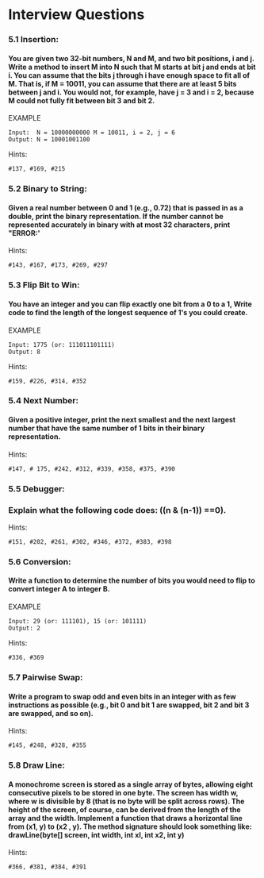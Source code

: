 # Interview Questions

### 5.1 Insertion:
#### You are given two 32-bit numbers, N and M, and two bit positions, i and j. Write a method to insert M into N such that M starts at bit j and ends at bit i. You can assume that the bits j through i have enough space to fit all of M. That is, if M = 10011, you can assume that there are at least 5 bits between j and i. You would not, for example, have j = 3 and i = 2, because M could not fully fit between bit 3 and bit 2.
EXAMPLE
```
Input:  N = 10000000000 M = 10011, i = 2, j = 6
Output: N = 10001001100
```
Hints:
```
#137, #169, #215
```

### 5.2 Binary to String:
#### Given a real number between 0 and 1 (e.g., 0.72) that is passed in as a double, print the binary representation. If the number cannot be represented accurately in binary with at most 32 characters, print "ERROR:'
Hints:
```
#143, #167, #173, #269, #297
```

### 5.3 Flip Bit to Win:
#### You have an integer and you can flip exactly one bit from a 0 to a 1, Write code to find the length of the longest sequence of 1's you could create.
EXAMPLE
```
Input: 1775 (or: 111011101111)
Output: 8
```
Hints:
```
#159, #226, #314, #352
```

### 5.4 Next Number:
#### Given a positive integer, print the next smallest and the next largest number that have the same number of 1 bits in their binary representation.
Hints:
```
#147, # 175, #242, #312, #339, #358, #375, #390
```

### 5.5 Debugger:
### Explain what the following code does: ((n & (n-1)) ==0).
Hints:
```
#151, #202, #261, #302, #346, #372, #383, #398
```

### 5.6 Conversion:
#### Write a function to determine the number of bits you would need to flip to convert integer A to integer B.
EXAMPLE
```
Input: 29 (or: 111101), 15 (or: 101111)
Output: 2
```
Hints:
```
#336, #369
```

### 5.7 Pairwise Swap:
#### Write a program to swap odd and even bits in an integer with as few instructions as possible (e.g., bit 0 and bit 1 are swapped, bit 2 and bit 3 are swapped, and so on).
Hints:
```
#145, #248, #328, #355
```

### 5.8 Draw Line:
#### A monochrome screen is stored as a single array of bytes, allowing eight consecutive pixels to be stored in one byte. The screen has width w, where w is divisible by 8 (that is no byte will be split across rows). The height of the screen, of course, can be derived from the length of the array and the width. Implement a function that draws a horizontal line from (x1, y) to (x2 , y). The method signature should look something like: drawLine(byte[] screen, int width, int xl, int x2, int y)
Hints:
```
#366, #381, #384, #391
```